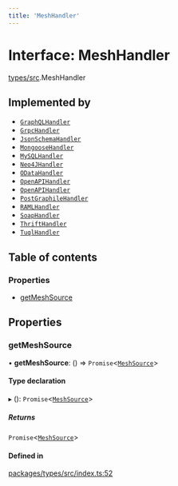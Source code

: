 ```yaml
---
title: 'MeshHandler'
---
```


# Interface: MeshHandler

[types/src](../modules/types_src).MeshHandler

## Implemented by

- [`GraphQLHandler`](/docs/api/classes/handlers_graphql_src.GraphQLHandler)
- [`GrpcHandler`](/docs/api/classes/handlers_grpc_src.GrpcHandler)
- [`JsonSchemaHandler`](/docs/api/classes/handlers_json_schema_src.JsonSchemaHandler)
- [`MongooseHandler`](/docs/api/classes/handlers_mongoose_src.MongooseHandler)
- [`MySQLHandler`](/docs/api/classes/handlers_mysql_src.MySQLHandler)
- [`Neo4JHandler`](/docs/api/classes/handlers_neo4j_src.Neo4JHandler)
- [`ODataHandler`](/docs/api/classes/handlers_odata_src.ODataHandler)
- [`OpenAPIHandler`](/docs/api/classes/handlers_new_openapi_src.OpenAPIHandler)
- [`OpenAPIHandler`](/docs/api/classes/handlers_openapi_src.OpenAPIHandler)
- [`PostGraphileHandler`](/docs/api/classes/handlers_postgraphile_src.PostGraphileHandler)
- [`RAMLHandler`](/docs/api/classes/handlers_raml_src.RAMLHandler)
- [`SoapHandler`](/docs/api/classes/handlers_soap_src.SoapHandler)
- [`ThriftHandler`](/docs/api/classes/handlers_thrift_src.ThriftHandler)
- [`TuqlHandler`](/docs/api/classes/handlers_tuql_src.TuqlHandler)

## Table of contents

### Properties

- [getMeshSource](types_src.MeshHandler#getmeshsource)

## Properties

### getMeshSource

• **getMeshSource**: () => `Promise`\<[`MeshSource`](../modules/types_src#meshsource)>

#### Type declaration

▸ (): `Promise`\<[`MeshSource`](../modules/types_src#meshsource)>

##### Returns

`Promise`\<[`MeshSource`](../modules/types_src#meshsource)>

#### Defined in

[packages/types/src/index.ts:52](https://github.com/Urigo/graphql-mesh/blob/master/packages/types/src/index.ts#L52)
